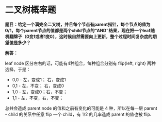 # 二叉树概率题

**题目：给定一个满完全二叉树，并且每个节点有parent指针，每个节点的值为0/1，每个parent节点的值都是两个child节点的“AND"结果，现在把一个leaf随机翻牌子（0变1或者1变0），这时候自然需要向上更新，整个过程时间复杂度的期望值是多少？**

**解答：**

leaf node 区分左右的话，可能有4种组合，每种组合分别有 flip{left, right} 两种选择，于是：

* 0,0 - 左，变成1； 右，变成1
* 0,1 - 左，不变； 右，变成0
* 1,0 - 左，变成0；右，不变；
* 1,1 - 左，不变，右，不变；

总共会造成 parent node 的值和之前有变化的可能是 4 种，所以在每一层 parent - child 的关系中任意 flip 一个 child，有 1/2 的几率造成 parent 的值也被 flip.


